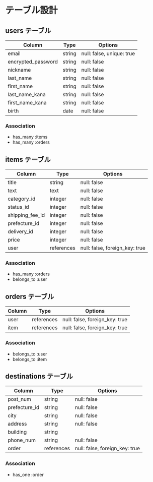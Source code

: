 # テーブル設計

## users テーブル

| Column                    | Type   | Options                   |
| --------------------------| -------| ------------------------- |
| email                     | string | null: false, unique: true |
| encrypted_password        | string | null: false               |
| nickname                  | string | null: false               |
| last_name                 | string | null: false               |
| first_name                | string | null: false               |
| last_name_kana            | string | null: false               |
| first_name_kana           | string | null: false               |
| birth                     | date   | null: false               |

### Association

- has_many :items
- has_many :orders



## items テーブル

| Column         | Type         | Options                         |
| ---------------| ------------ | ------------------------------- |
| title          | string       | null: false                     |
| text           | text         | null: false                     |
| category_id    | integer      | null: false                     |
| status_id      | integer      | null: false                     |
| shipping_fee_id| integer      | null: false                     |
| prefecture_id  | integer      | null: false                     |
| delivery_id    | integer      | null: false                     |
| price          | integer      | null: false                     |
| user           | references   | null: false, foreign_key: true  |


### Association

- has_many :orders
- belongs_to :user


## orders テーブル

| Column    | Type       | Options                        |
| --------- | ---------- | ------------------------------ |
| user      | references | null: false, foreign_key: true |
| item      | references | null: false, foreign_key: true |



### Association

- belongs_to :user
- belongs_to :item




## destinations テーブル

| Column        | Type       | Options                        |
| ------------- | ---------- | ------------------------------ |
| post_num      | string     | null: false                    |  
| prefecture_id | string     | null: false                    |  
| city          | string     | null: false                    |  
| address       | string     | null: false                    |  
| building      | string     |                                |  
| phone_num     | string     | null: false                    |
| order         | references | null: false, foreign_key: true |



### Association

- has_one :order


